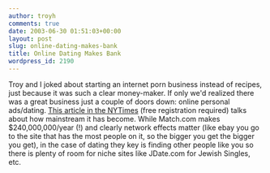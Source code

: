 ```yaml
---
author: troyh
comments: true
date: 2003-06-30 01:51:03+00:00
layout: post
slug: online-dating-makes-bank
title: Online Dating Makes Bank
wordpress_id: 2190
---
```


Troy and I joked about starting an internet porn business instead of recipes, just because it was such a clear money-maker.  If only we'd realized there was a great business just a couple of doors down: online personal ads/dating.  [This article in the NYTimes](http://www.nytimes.com/2003/06/29/national/29DATE.html) (free registration required) talks about how mainstream it has become.  While Match.com makes $240,000,000/year (!) and clearly network effects matter (like ebay you go to the site that has the most people on it, so the bigger you get the bigger you get), in the case of dating they key is finding other people like you so there is plenty of room for niche sites like JDate.com for Jewish Singles, etc.
